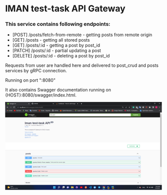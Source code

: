 # IMAN test-task API Gateway
### This service contains following endpoints:
+ [POST] /posts/fetch-from-remote - getting posts from remote origin
+ [GET] /posts - getting all stored posts
+ [GET] /posts/:id - getting a post by post_id
+ [PATCH] /posts/:id - partial updating a post
+ [DELETE] /posts/:id - deleting a post by post_id

Requests from user are handled here and delivered to post_crud and posts services by gRPC connection.

Running on port ":8080"

It also contains Swagger documentation running on {HOST}:8080/swagger/index.html.

![img.png](img.png)
